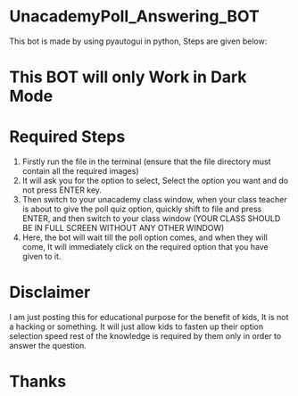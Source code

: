 # UnacademyPoll_Answering_BOT
This bot is made by using pyautogui in python, Steps are given below:
# This BOT will only Work in Dark Mode
# Required Steps
1. Firstly run the file in the terminal (ensure that the file directory must contain all the required images)
2. It will ask you for the option to select, Select the option you want and do not press ENTER key.
3. Then switch to your unacademy class window, when your class teacher is about to give the poll quiz option, quickly shift to file and press ENTER, and then switch to your class window (YOUR CLASS SHOULD BE IN FULL SCREEN WITHOUT ANY OTHER WINDOW)
4. Here, the bot will wait till the poll option comes, and when they will come, It will immediately click on the required option that you have given to it.

# Disclaimer
I am just posting this for educational purpose for the benefit of kids, It is not a hacking or something. It will just allow kids to fasten up their option selection speed rest of the knowledge is required by them only in order to answer the question.

# Thanks
